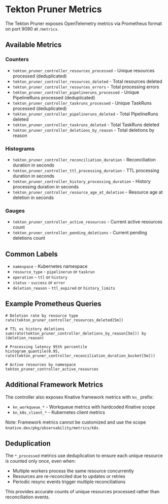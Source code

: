 # Tekton Pruner Metrics

The Tekton Pruner exposes OpenTelemetry metrics via Prometheus format on port 9090 at `/metrics`.

## Available Metrics

### Counters
- `tekton_pruner_controller_resources_processed` - Unique resources processed (deduplicated)
- `tekton_pruner_controller_resources_deleted` - Total resources deleted  
- `tekton_pruner_controller_resources_errors` - Total processing errors
- `tekton_pruner_controller_pipelineruns_processed` - Unique PipelineRuns processed (deduplicated)
- `tekton_pruner_controller_taskruns_processed` - Unique TaskRuns processed (deduplicated)
- `tekton_pruner_controller_pipelineruns_deleted` - Total PipelineRuns deleted
- `tekton_pruner_controller_taskruns_deleted` - Total TaskRuns deleted
- `tekton_pruner_controller_deletions_by_reason` - Total deletions by reason

### Histograms
- `tekton_pruner_controller_reconciliation_duration` - Reconciliation duration in seconds
- `tekton_pruner_controller_ttl_processing_duration` - TTL processing duration in seconds
- `tekton_pruner_controller_history_processing_duration` - History processing duration in seconds
- `tekton_pruner_controller_resource_age_at_deletion` - Resource age at deletion in seconds

### Gauges
- `tekton_pruner_controller_active_resources` - Current active resources count
- `tekton_pruner_controller_pending_deletions` - Current pending deletions count

## Common Labels
- `namespace` - Kubernetes namespace
- `resource_type` - `pipelinerun` or `taskrun`
- `operation` - `ttl` or `history`
- `status` - `success` or `error`
- `deletion_reason` - `ttl_expired` or `history_limits`

## Example Prometheus Queries

```promql
# Deletion rate by resource type
rate(tekton_pruner_controller_resources_deleted[5m])

# TTL vs history deletions
sum(rate(tekton_pruner_controller_deletions_by_reason[5m])) by (deletion_reason)

# Processing latency 95th percentile
histogram_quantile(0.95, rate(tekton_pruner_controller_reconciliation_duration_bucket[5m]))

# Active resources by namespace
tekton_pruner_controller_active_resources
```

## Additional Framework Metrics

The controller also exposes Knative framework metrics with `kn_` prefix:
- `kn_workqueue_*` - Workqueue metrics with hardcoded Knative scope
- `kn_k8s_client_*` - Kubernetes client metrics

Note: Framework metrics cannot be customized and use the scope `knative.dev/pkg/observability/metrics/k8s`.

## Deduplication

The `*_processed` metrics use deduplication to ensure each unique resource is counted only once, even when:
- Multiple workers process the same resource concurrently
- Resources are re-reconciled due to updates or retries
- Periodic resync events trigger multiple reconciliations

This provides accurate counts of unique resources processed rather than reconciliation events.
